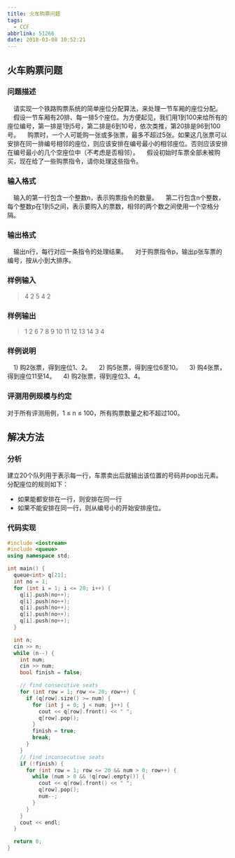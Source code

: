 ```yaml
---
title: 火车购票问题
tags:
  - CCF
abbrlink: 51266
date: 2018-03-08 10:52:21
---
```

## 火车购票问题
### 问题描述
&emsp;请实现一个铁路购票系统的简单座位分配算法，来处理一节车厢的座位分配。
&emsp;假设一节车厢有20排、每一排5个座位。为方便起见，我们用1到100来给所有的座位编号，第一排是1到5号，第二排是6到10号，依次类推，第20排是96到100号。
&emsp;购票时，一个人可能购一张或多张票，最多不超过5张。如果这几张票可以安排在同一排编号相邻的座位，则应该安排在编号最小的相邻座位。否则应该安排在编号最小的几个空座位中（不考虑是否相邻）。
&emsp;假设初始时车票全部未被购买，现在给了一些购票指令，请你处理这些指令。
<!-- more -->

### 输入格式
&emsp;输入的第一行包含一个整数n，表示购票指令的数量。
&emsp;第二行包含n个整数，每个整数p在1到5之间，表示要购入的票数，相邻的两个数之间使用一个空格分隔。

### 输出格式
&emsp;输出n行，每行对应一条指令的处理结果。
&emsp;对于购票指令p，输出p张车票的编号，按从小到大排序。

### 样例输入
> 4
> 2 5 4 2

### 样例输出
> 1 2
> 6 7 8 9 10
> 11 12 13 14
> 3 4

### 样例说明
&emsp;1) 购2张票，得到座位1、2。
&emsp;2) 购5张票，得到座位6至10。
&emsp;3) 购4张票，得到座位11至14。
&emsp;4) 购2张票，得到座位3、4。

### 评测用例规模与约定
对于所有评测用例，1 ≤ n ≤ 100，所有购票数量之和不超过100。

## 解决方法
### 分析
建立20个队列用于表示每一行，车票卖出后就输出该位置的号码并pop出元素。分配座位的规则如下：
  + 如果能都安排在一行，则安排在同一行
  + 如果不能安排在同一行，则从编号小的开始安排座位。

### 代码实现
```C++
#include <iostream>
#include <queue>
using namespace std;

int main() {
  queue<int> q[21];
  int no = 1;
  for (int i = 1; i <= 20; i++) {
    q[i].push(no++);
    q[i].push(no++);
    q[i].push(no++);
    q[i].push(no++);
    q[i].push(no++);
  }

  int n;
  cin >> n;
  while (n--) {
    int num;
    cin >> num;
    bool finish = false;

    // find consecutive seats
    for (int row = 1; row <= 20; row++) {
      if (q[row].size() >= num) {
        for (int j = 0; j < num; j++) {
          cout << q[row].front() << " ";
          q[row].pop();
        }
        finish = true;
        break;
      }
    }
    // find inconsecutive seats
    if (!finish) {
      for (int row = 1; row <= 20 && num > 0; row++) {
        while (num > 0 && !q[row].empty()) {
          cout << q[row].front() << " ";
          q[row].pop();
          num--;
        }
      }
    }
    cout << endl;
  }

  return 0;
}
```
